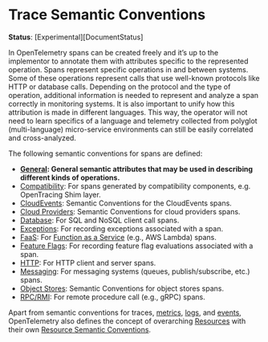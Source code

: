 # Trace Semantic Conventions

**Status**: [Experimental][DocumentStatus]

In OpenTelemetry spans can be created freely and it’s up to the implementor to
annotate them with attributes specific to the represented operation. Spans
represent specific operations in and between systems. Some of these operations
represent calls that use well-known protocols like HTTP or database calls.
Depending on the protocol and the type of operation, additional information
is needed to represent and analyze a span correctly in monitoring systems. It is
also important to unify how this attribution is made in different languages.
This way, the operator will not need to learn specifics of a language and
telemetry collected from polyglot (multi-language) micro-service environments
can still be easily correlated and cross-analyzed.

The following semantic conventions for spans are defined:

* **[General](general-attributes.md): General semantic attributes that may be used in describing different kinds of operations.**
* [Compatibility](trace-compatibility.md): For spans generated by compatibility components, e.g. OpenTracing Shim layer.
* [CloudEvents](/specification/cloudevents/README.md): Semantic Conventions for the CloudEvents spans.
* [Cloud Providers](/specification/cloud-providers/README.md): Semantic Conventions for cloud providers spans.
* [Database](/specification/database/database-spans.md): For SQL and NoSQL client call spans.
* [Exceptions](/specification/exceptions/exceptions-spans.md): For recording exceptions associated with a span.
* [FaaS](/specification/faas/faas-spans.md): For [Function as a Service](https://en.wikipedia.org/wiki/Function_as_a_service) (e.g., AWS Lambda) spans.
* [Feature Flags](/specification/feature-flags/feature-flags-spans.md): For recording feature flag evaluations associated with a span.
* [HTTP](/specification/http/http-spans.md): For HTTP client and server spans.
* [Messaging](/specification/messaging/messaging-spans.md): For messaging systems (queues, publish/subscribe, etc.) spans.
* [Object Stores](/specification/object-stores/README.md): Semantic Conventions for object stores spans.
* [RPC/RMI](/specification/rpc/rpc-spans.md): For remote procedure call (e.g., gRPC) spans.

Apart from semantic conventions for traces, [metrics](metrics-general.md), [logs](logs-general.md), and [events](events-general.md),
OpenTelemetry also defines the concept of overarching [Resources](https://github.com/open-telemetry/opentelemetry-specification/tree/v1.21.0/specification/resource/sdk.md) with their own
[Resource Semantic Conventions](/specification/resource/README.md).
